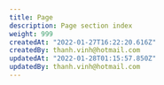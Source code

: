 ```yaml
---
title: Page
description: Page section index
weight: 999
createdAt: "2022-01-27T16:22:20.616Z"
createdBy: thanh.vinh@hotmail.com
updatedAt: "2022-01-28T01:15:57.850Z"
updatedBy: thanh.vinh@hotmail.com
---
```


